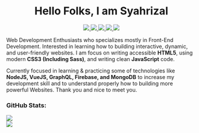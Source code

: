 <h1 align="center">
  Hello Folks, I am Syahrizal
</h1>

<p align="center">
  <a href="https://twitter.com/syahrizaldev">
    <img src="https://img.shields.io/badge/Twitter-1da1f2?style=for-the-badge&logo=twitter&logoColor=white">
  </a>
  <a href="https://instagram.com/syahrizaldev">
    <img src="https://img.shields.io/badge/Instagram-e4405f?style=for-the-badge&logo=instagram&logoColor=white">        
  </a>
  <a href="https://www.linkedin.com/in/syahrizaldev">
    <img src="https://img.shields.io/badge/LinkedIn-0077b5?style=for-the-badge&logo=linkedin&logoColor=white">
  </a>
  <a href="#">
    <img src="https://img.shields.io/badge/Portfolio-5b24ff?style=for-the-badge&logo=google&logoColor=white">
  </a>
  <a href="https://codepen.io/syahrizaldev">
    <img src="https://img.shields.io/badge/CodePen-000000?style=for-the-badge&logo=codepen&logoColor=white">
  </a>
</p>

Web Development Enthusiasts who specializes mostly in Front-End Development. Interested in learning how to building interactive, dynamic, and user-friendly websites. I am focus on writing accessible **HTML5**, using modern **CSS3 (Including Sass)**, and writing clean **JavaScript** code.

Currently focused in learning & practicing some of technologies like **NodeJS, VueJS, GraphQL, Firebase, and MongoDB** to increase my development skill and to understand properly how to building more powerful Websites. Thank you and nice to meet you.

### GitHub Stats:

<div>
  <a href="https://github.com/syahrizaldev">
    <img src="https://github-readme-stats.vercel.app/api?username=syahrizaldev&text_color=4189ff&hide_border=true&show_icons=true&theme=dark" >
  </a>
  <br>
  <a href="https://github.com/syahrizaldev">
    <img src="https://github-readme-stats.vercel.app/api/top-langs/?username=syahrizaldev&langs_count=7&layout=compact&hide_border=true&card_width=445&theme=dark">
  </a>
</div>
